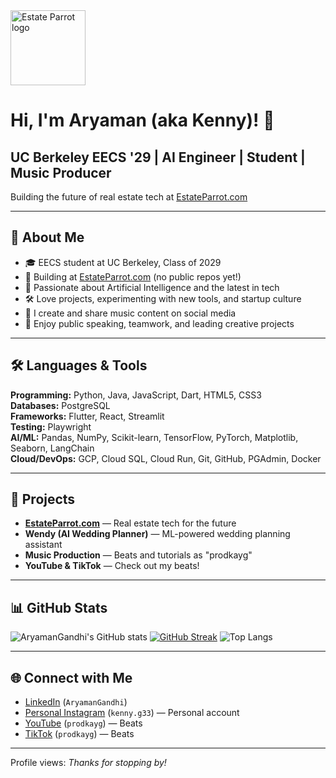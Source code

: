 <img src="https://raw.githubusercontent.com/AryamanGandhi/AryamanGandhi/main/image1.png" alt="Estate Parrot logo" width="120"/>

# Hi, I'm Aryaman (aka Kenny)! 👋  
## UC Berkeley EECS '29 | AI Engineer | Student | Music Producer

Building the future of real estate tech at [EstateParrot.com](https://estateparrot.com/)

---

## 🎤 About Me

- 🎓 EECS student at UC Berkeley, Class of 2029
- 🏢 Building at [EstateParrot.com](https://estateparrot.com/) (no public repos yet!)
- 🤖 Passionate about Artificial Intelligence and the latest in tech
- 🛠️ Love projects, experimenting with new tools, and startup culture
- 🎵 I create and share music content on social media
- 🎤 Enjoy public speaking, teamwork, and leading creative projects

---

## 🛠️ Languages & Tools

**Programming:** Python, Java, JavaScript, Dart, HTML5, CSS3  
**Databases:** PostgreSQL  
**Frameworks:** Flutter, React, Streamlit  
**Testing:** Playwright  
**AI/ML:** Pandas, NumPy, Scikit-learn, TensorFlow, PyTorch, Matplotlib, Seaborn, LangChain  
**Cloud/DevOps:** GCP, Cloud SQL, Cloud Run, Git, GitHub, PGAdmin, Docker

---

## 🚀 Projects

- **[EstateParrot.com](https://estateparrot.com/)** — Real estate tech for the future  
- **Wendy (AI Wedding Planner)** — ML-powered wedding planning assistant  
- **Music Production** — Beats and tutorials as "prodkayg"  
- **YouTube & TikTok** — Check out my beats!

---

## 📊 GitHub Stats

![AryamanGandhi's GitHub stats](https://github-readme-stats.vercel.app/api?username=AryamanGandhi&show_icons=true&theme=radical)
[![GitHub Streak](https://streak-stats.demolab.com?user=AryamanGandhi&theme=radical)](https://git.io/streak-stats)
![Top Langs](https://github-readme-stats.vercel.app/api/top-langs/?username=AryamanGandhi&layout=compact&theme=radical)

---

## 🌐 Connect with Me

- [LinkedIn](https://www.linkedin.com/in/aryaman-gandhi-bb805a2a0/) (`AryamanGandhi`)
- [Personal Instagram](https://www.instagram.com/kenny.g33/) (`kenny.g33`) — Personal account
- [YouTube](https://www.youtube.com/@prodkayg) (`prodkayg`) — Beats
- [TikTok](https://www.tiktok.com/@prodkayg) (`prodkayg`) — Beats

---

Profile views: *Thanks for stopping by!*
